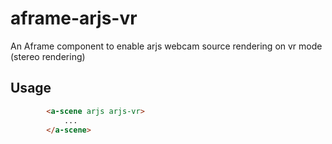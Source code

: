 # aframe-arjs-vr
An Aframe component to enable arjs webcam source rendering on vr mode (stereo rendering)

## Usage
```html
        <a-scene arjs arjs-vr>
            ...
        </a-scene>
```